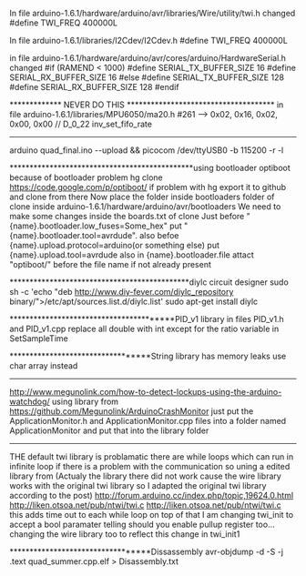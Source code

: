 In file arduino-1.6.1/hardware/arduino/avr/libraries/Wire/utility/twi.h changed 
#define TWI_FREQ 			400000L

In file arduino-1.6.1/libraries/I2Cdev/I2Cdev.h
#define TWI_FREQ            400000L


in file arduino-1.6.1/hardware/arduino/avr/cores/arduino/HardwareSerial.h changed
#if (RAMEND < 1000)
#define SERIAL_TX_BUFFER_SIZE 16
#define SERIAL_RX_BUFFER_SIZE 16
#else
#define SERIAL_TX_BUFFER_SIZE 128
#define SERIAL_RX_BUFFER_SIZE 128
#endif


************* NEVER DO THIS *************************************
in file arduino-1.6.1/libraries/MPU6050/ma20.h
#261 -->    0x02,   0x16,   0x02,   0x00, 0x00                // D_0_22 inv_set_fifo_rate
*****************************************************************


arduino quad_final.ino --upload && picocom /dev/ttyUSB0 -b 115200 -r -l 

**********************************************using bootloader optiboot because of bootloader problem
hg clone https://code.google.com/p/optiboot/
if problem with hg export it to github and clone from there
Now place the folder inside bootloaders folder of clone inside arduino-1.6.1/hardware/arduino/avr/bootloaders
We need to make some changes inside the boards.txt of clone
Just before "{name}.bootloader.low_fuses=Some_hex" put "{name}.bootloader.tool=avrdude".
also befoe {name}.upload.protocol=arduino(or something else) put {name}.upload.tool=avrdude
also in {name}.bootloader.file attact "optiboot/" before the file name if not already present


*********************************************diylc circuit designer
sudo sh -c 'echo "deb http://www.diy-fever.com/diylc_repository binary/">/etc/apt/sources.list.d/diylc.list'
sudo apt-get install diylc

****************************************PID_v1 library
in files PID_v1.h and PID_v1.cpp replace all double with int
except for the ratio variable in SetSampleTime

**********************************String library has memory leaks
use char array instead

*****************************
http://www.megunolink.com/how-to-detect-lockups-using-the-arduino-watchdog/
using library from https://github.com/Megunolink/ArduinoCrashMonitor
just put the ApplicationMonitor.h and ApplicationMonitor.cpp files into a folder named ApplicationMonitor
and put that into the library folder


***********************************
THE default twi library is problamatic there are while loops which can run in infinite loop
if there is a problem with the communication
so uning a edited library from (Actualy the library there did not work cause the wire library works with the original twi library so I adapted the original twi library according to the post)
http://forum.arduino.cc/index.php/topic,19624.0.html
http://liken.otsoa.net/pub/ntwi/twi.c
http://liken.otsoa.net/pub/ntwi/twi.c
this adds time out to each while loop
on top of that I am changing twi_init to accept a bool paramater telling should you
enable pullup register too... changing the wire library too to reflect this change in twi_init1

**********************************Dissassembly
avr-objdump -d -S -j .text quad_summer.cpp.elf > Disassembly.txt
